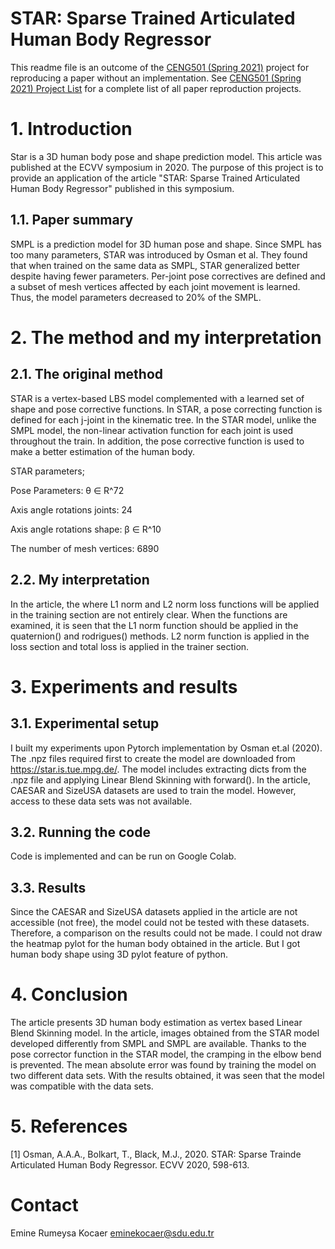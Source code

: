 # STAR: Sparse Trained Articulated Human Body Regressor

This readme file is an outcome of the [CENG501 (Spring 2021)](http://kovan.ceng.metu.edu.tr/~sinan/DL/) project for reproducing a paper without an implementation. See [CENG501 (Spring 2021) Project List](https://github.com/sinankalkan/CENG501-Spring2021) for a complete list of all paper reproduction projects.

# 1. Introduction

Star is a 3D human body pose and shape prediction model. This article was published at the ECVV symposium in 2020. The purpose of this project is to provide an application of the article "STAR: Sparse Trained Articulated Human Body Regressor" published in this symposium.

## 1.1. Paper summary

SMPL is a prediction model for 3D human pose and shape. Since SMPL has too many parameters, STAR was introduced by Osman et al. They found that when trained on the same data as SMPL, STAR generalized better despite having fewer parameters. Per-joint pose correctives are defined and a subset of mesh vertices affected by each joint movement is learned. Thus, the model parameters decreased to 20% of the SMPL. 

# 2. The method and my interpretation

## 2.1. The original method

STAR is a vertex-based LBS model complemented with a learned set of shape and pose corrective functions. In STAR, a pose correcting function is defined for each j-joint in the kinematic tree. In the STAR model, unlike the SMPL model, the non-linear activation function for each joint is used throughout the train. In addition, the pose corrective function is used to make a better estimation of the human body.

STAR parameters;

Pose Parameters: θ ∈ R^72 

Axis angle rotations joints: 24

Axis angle rotations shape: β ∈ R^10

The number of mesh vertices: 6890


## 2.2. My interpretation 

In the article, the where L1 norm and L2 norm loss functions will be applied in the training section are not entirely clear. When the functions are examined, it is seen that the L1 norm function should be applied in the quaternion() and rodrigues() methods. L2 norm function is applied in the loss section and total loss is applied in the trainer section.

# 3. Experiments and results

## 3.1. Experimental setup

I built my experiments upon Pytorch implementation by Osman et.al (2020). The .npz files required first to create the model are downloaded from https://star.is.tue.mpg.de/. The model includes extracting dicts from the .npz file and applying Linear Blend Skinning with forward(). In the article, CAESAR and SizeUSA datasets are used to train the model. However, access to these data sets was not available. 

## 3.2. Running the code

Code is implemented and can be run on Google Colab.

## 3.3. Results

Since the CAESAR and SizeUSA datasets applied in the article are not accessible (not free), the model could not be tested with these datasets. Therefore, a comparison on the results could not be made. I could not draw the heatmap pylot for the human body obtained in the article. But I got human body shape using 3D pylot feature of python.

# 4. Conclusion

The article presents 3D human body estimation as vertex based Linear Blend Skinning model. In the article, images obtained from the STAR model developed differently from SMPL and SMPL are available. Thanks to the pose corrector function in the STAR model, the cramping in the elbow bend is prevented.
The mean absolute error was found by training the model on two different data sets. With the results obtained, it was seen that the model was compatible with the data sets.


# 5. References

[1] Osman, A.A.A., Bolkart, T., Black, M.J., 2020. STAR: Sparse Trainde Articulated Human Body Regressor. ECVV 2020, 598-613. 

# Contact

Emine Rumeysa Kocaer
eminekocaer@sdu.edu.tr

